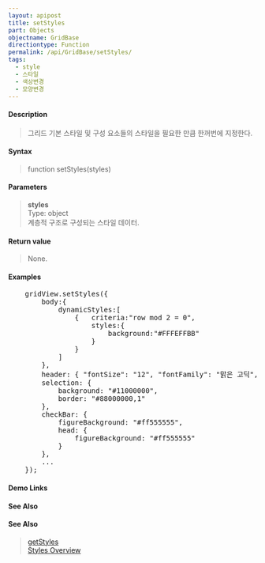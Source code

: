 ```yaml
---
layout: apipost
title: setStyles
part: Objects
objectname: GridBase
directiontype: Function
permalink: /api/GridBase/setStyles/
tags:
  - style
  - 스타일
  - 색상변경
  - 모양변경
---
```



#### Description

> 그리드 기본 스타일 및 구성 요소들의 스타일을 필요한 만큼 한꺼번에 지정한다.

#### Syntax

> function setStyles(styles)

#### Parameters

> **styles**  
> Type: object  
> 계층적 구조로 구성되는 스타일 데이터.  

#### Return value

> None.

#### Examples 

<pre class="prettyprint">
    gridView.setStyles({
        body:{
            dynamicStyles:[
                {   criteria:"row mod 2 = 0",
                    styles:{
                        background:"#FFFEFFBB"
                    }
                }
            ]
        },
        header: { "fontSize": "12", "fontFamily": "맑은 고딕", "fontBold": "true"},
        selection: {
            background: "#11000000",
            border: "#88000000,1"
        },
        checkBar: {
            figureBackground: "#ff555555",
            head: {
                figureBackground: "#ff555555"
            }
        },
        ...
    });
</pre>

#### Demo Links
#### See Also

#### See Also
> [getStyles](/api/GridBase/getStyles)  
> [Styles Overview](http://demo.realgrid.com/Demo/StylesConcept)